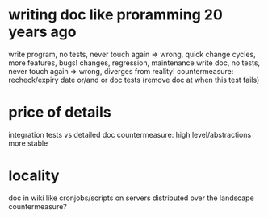 # writing doc like proramming 20 years ago
write program, no tests, never touch again => wrong, quick change cycles, more features, bugs! changes, regression, maintenance
write doc, no tests, never touch again => wrong, diverges from reality!
countermeasure: recheck/expiry date or/and or doc tests (remove doc at when this test fails)

# price of details
integration tests vs detailed doc
countermeasure: high level/abstractions more stable

# locality
doc in wiki like cronjobs/scripts on servers distributed over the landscape
countermeasure?
